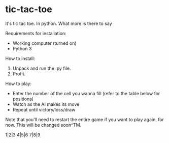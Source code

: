 # tic-tac-toe
It's tic tac toe. In python. What more is there to say

Requirements for installation:
  - Working computer (turned on)
  - Python 3
 
How to install:
  1. Unpack and run the .py file.
  2. Profit.

How to play:
  - Enter the number of the cell you wanna fill (refer to the table below for positions)
  - Watch as the AI makes its move
  - Repeat until victory/loss/draw
  
Note that you'll need to restart the entire game if you want to play again, for now. This will be changed soon^TM.


1|2|3
4|5|6
7|8|9
